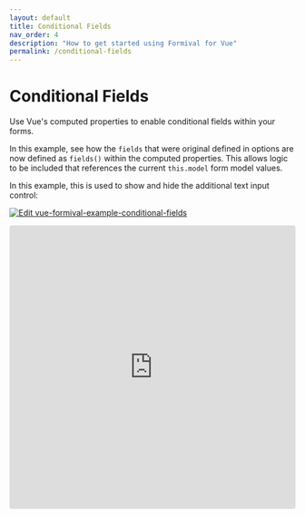 ```yaml
---
layout: default
title: Conditional Fields
nav_order: 4
description: "How to get started using Formival for Vue"
permalink: /conditional-fields
---
```


# Conditional Fields

Use Vue's computed properties to enable conditional 
fields within your forms.

In this example, see how the `fields` that were original defined
in options are now defined as `fields()` within the computed
properties. This allows logic to be included that references
the current `this.model` form model values.

In this example, this is used to show and hide the additional
text input control:

[![Edit vue-formival-example-conditional-fields](https://codesandbox.io/static/img/play-codesandbox.svg)](https://codesandbox.io/s/vue-formival-example-conditional-fields-wm7ol?fontsize=14&hidenavigation=1&theme=dark)

<iframe src="https://codesandbox.io/embed/vue-formival-example-conditional-fields-wm7ol?fontsize=14&hidenavigation=1&theme=dark" style="width:100%; height:500px; border:0; border-radius: 4px; overflow:hidden;" title="vue-formival-example-conditional-fields"></iframe>

